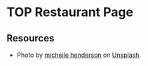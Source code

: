 # TOP Restaurant Page

## Resources

- Photo by [micheile henderson](https://unsplash.com/fr/@micheile?utm_source=unsplash&utm_medium=referral&utm_content=creditCopyText) on [Unsplash](https://unsplash.com/backgrounds/things/food?utm_source=unsplash&utm_medium=referral&utm_content=creditCopyText).
